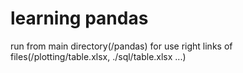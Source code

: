 # learning pandas
run from main directory(/pandas) for use right links of files(/plotting/table.xlsx, ./sql/table.xlsx ...)